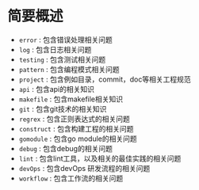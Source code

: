 # 简要概述
- `error` : 包含错误处理相关问题
- `log` : 包含日志相关问题
- `testing` : 包含测试相关问题
- `pattern` : 包含编程模式相关问题
- `project` : 包含例如目录，commit，doc等相关工程规范
- `api` : 包含api的相关知识
- `makefile` : 包含makefile相关知识
- `git` : 包含git技术的相关知识
- `regrex` : 包含正则表达式的相关问题
- `construct` : 包含构建工程的相关问题
- `gomodule` : 包含go module的相关问题
- `debug` : 包含debug的相关问题
- `lint` : 包含lint工具，以及相关的最佳实践的相关问题
- `devOps` : 包含devOps 研发流程的相关问题
- `workflow` : 包含工作流的相关问题